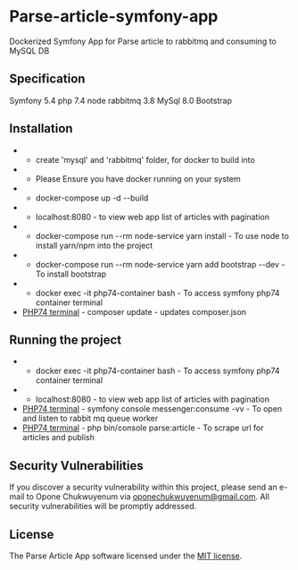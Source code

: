 # Parse-article-symfony-app
Dockerized Symfony App for Parse article to rabbitmq and consuming to MySQL DB

## Specification
  Symfony 5.4
  php 7.4
  node
  rabbitmq 3.8
  MySql 8.0
  Bootstrap
  
## Installation
  - - create 'mysql' and 'rabbitmq' folder, for docker to build into
  - - Please Ensure you have docker running on your system
  - - docker-compose up -d --build
  - - localhost:8080 - to view web app list of articles with pagination
  - - docker-compose run --rm node-service yarn install - To use node to install yarn/npm into the project
  - - docker-compose run --rm node-service yarn add bootstrap --dev - To install bootstrap
  - - docker exec -it php74-container bash - To access symfony php74 container terminal
  - [PHP74 terminal]() - composer update - updates composer.json
  

## Running the project
  - - docker exec -it php74-container bash - To access symfony php74 container terminal
  - - localhost:8080 - to view web app list of articles with pagination
  - [PHP74 terminal]() - symfony console messenger:consume -vv - To open and listen to rabbit mq queue worker
  - [PHP74 terminal]() - php bin/console parse:article - To scrape url for articles and publish

## Security Vulnerabilities

If you discover a security vulnerability within this project, please send an e-mail to Opone Chukwuyenum via [oponechukwuyenum@gmail.com](mailto:oponechukwuyenum@gmail.com). All security vulnerabilities will be promptly addressed.

## License

The Parse Article App software licensed under the [MIT license](https://opensource.org/licenses/MIT).
